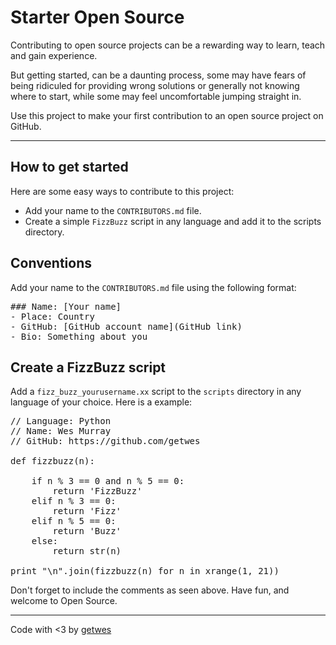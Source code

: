# Starter Open Source

Contributing to open source projects can be a rewarding way to learn, teach and gain experience.

But getting started, can be a daunting process, some may have fears of being ridiculed for providing wrong solutions or generally not knowing where to start, while some may feel uncomfortable jumping straight in.

Use this project to make your first contribution to an open source project on GitHub.

<hr></hr>

## How to get started
Here are some easy ways to contribute to this project:

<ul>
    <li>
        Add your name to the     <code>CONTRIBUTORS.md</code> file.
    </li>
    <li>Create a simple <code>FizzBuzz</code> script in any language and add it to the scripts directory.</li>
</ul>

## Conventions
Add your name to the <code>CONTRIBUTORS.md</code> file using the following format:
<pre>
### Name: [Your name]
- Place: Country
- GitHub: [GitHub account name](GitHub link)
- Bio: Something about you
</pre>

## Create a FizzBuzz script
Add a <code>fizz_buzz_yourusername.xx</code> script to the <code>scripts</code> directory in any language of your choice. Here is a example:

<pre>
// Language: Python
// Name: Wes Murray
// GitHub: https://github.com/getwes

def fizzbuzz(n):

    if n % 3 == 0 and n % 5 == 0:
        return 'FizzBuzz'
    elif n % 3 == 0:
        return 'Fizz'
    elif n % 5 == 0:
        return 'Buzz'
    else:
        return str(n)

print "\n".join(fizzbuzz(n) for n in xrange(1, 21))
</pre>

Don't forget to include the comments as seen above.
Have fun, and welcome to Open Source.

<hr></hr>

Code with <3 by <a href="https://github.com/getwes">getwes</a>


